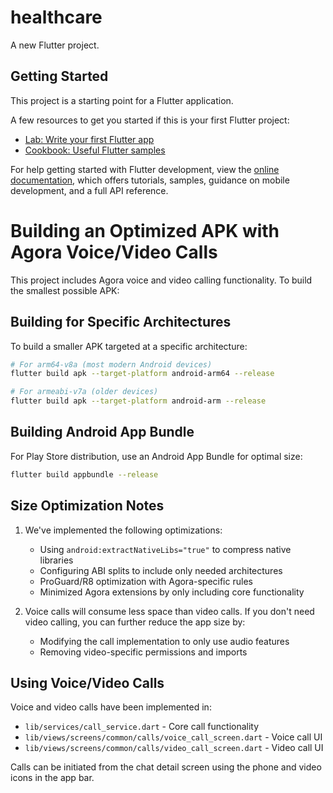 # healthcare

A new Flutter project.

## Getting Started

This project is a starting point for a Flutter application.

A few resources to get you started if this is your first Flutter project:

- [Lab: Write your first Flutter app](https://docs.flutter.dev/get-started/codelab)
- [Cookbook: Useful Flutter samples](https://docs.flutter.dev/cookbook)

For help getting started with Flutter development, view the
[online documentation](https://docs.flutter.dev/), which offers tutorials,
samples, guidance on mobile development, and a full API reference.

# Building an Optimized APK with Agora Voice/Video Calls

This project includes Agora voice and video calling functionality. To build the smallest possible APK:

## Building for Specific Architectures

To build a smaller APK targeted at a specific architecture:

```bash
# For arm64-v8a (most modern Android devices)
flutter build apk --target-platform android-arm64 --release

# For armeabi-v7a (older devices)
flutter build apk --target-platform android-arm --release
```

## Building Android App Bundle

For Play Store distribution, use an Android App Bundle for optimal size:

```bash
flutter build appbundle --release
```

## Size Optimization Notes

1. We've implemented the following optimizations:
   - Using `android:extractNativeLibs="true"` to compress native libraries
   - Configuring ABI splits to include only needed architectures
   - ProGuard/R8 optimization with Agora-specific rules
   - Minimized Agora extensions by only including core functionality

2. Voice calls will consume less space than video calls. If you don't need video calling, you can further reduce the app size by:
   - Modifying the call implementation to only use audio features
   - Removing video-specific permissions and imports

## Using Voice/Video Calls

Voice and video calls have been implemented in:
- `lib/services/call_service.dart` - Core call functionality
- `lib/views/screens/common/calls/voice_call_screen.dart` - Voice call UI
- `lib/views/screens/common/calls/video_call_screen.dart` - Video call UI

Calls can be initiated from the chat detail screen using the phone and video icons in the app bar.
